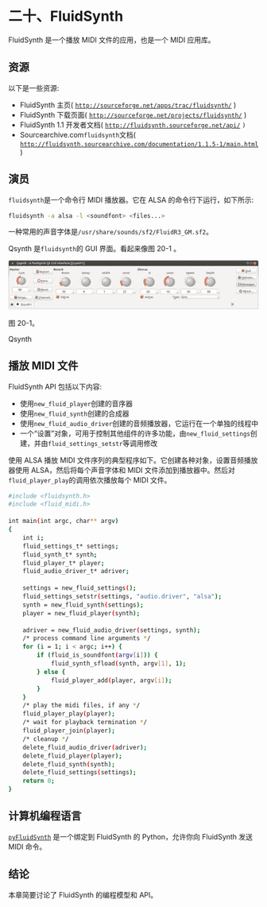 # 二十、FluidSynth

FluidSynth 是一个播放 MIDI 文件的应用，也是一个 MIDI 应用库。

## 资源

以下是一些资源:

*   FluidSynth 主页( [`http://sourceforge.net/apps/trac/fluidsynth/`](http://sourceforge.net/apps/trac/fluidsynth/) )
*   FluidSynth 下载页面( [`http://sourceforge.net/projects/fluidsynth/`](http://sourceforge.net/projects/fluidsynth/) )
*   FluidSynth 1.1 开发者文档( [`http://fluidsynth.sourceforge.net/api/`](http://fluidsynth.sourceforge.net/api/) `)`
*   Sourcearchive.com`fluidsynth`文档( [`http://fluidsynth.sourcearchive.com/documentation/1.1.5-1/main.html`](http://fluidsynth.sourcearchive.com/documentation/1.1.5-1/main.html) )

## 演员

`fluidsynth`是一个命令行 MIDI 播放器。它在 ALSA 的命令行下运行，如下所示:

```sh
fluidsynth -a alsa -l <soundfont> <files...>

```

一种常用的声音字体是`/usr/share/sounds/sf2/FluidR3_GM.sf2`。

Qsynth 是`fluidsynth`的 GUI 界面。看起来像图 20-1 。

![A435426_1_En_20_Fig1_HTML.jpg](img/A435426_1_En_20_Fig1_HTML.jpg)

图 20-1。

Qsynth

## 播放 MIDI 文件

FluidSynth API 包括以下内容:

*   使用`new_fluid_player`创建的音序器
*   使用`new_fluid_synth`创建的合成器
*   使用`new_fluid_audio_driver`创建的音频播放器，它运行在一个单独的线程中
*   一个“设置”对象，可用于控制其他组件的许多功能，由`new_fluid_settings`创建，并由`fluid_settings_setstr`等调用修改

使用 ALSA 播放 MIDI 文件序列的典型程序如下。它创建各种对象，设置音频播放器使用 ALSA，然后将每个声音字体和 MIDI 文件添加到播放器中。然后对`fluid_player_play`的调用依次播放每个 MIDI 文件。

```sh
#include <fluidsynth.h>
#include <fluid_midi.h>

int main(int argc, char** argv)
{
    int i;
    fluid_settings_t* settings;
    fluid_synth_t* synth;
    fluid_player_t* player;
    fluid_audio_driver_t* adriver;

    settings = new_fluid_settings();
    fluid_settings_setstr(settings, "audio.driver", "alsa");
    synth = new_fluid_synth(settings);
    player = new_fluid_player(synth);

    adriver = new_fluid_audio_driver(settings, synth);
    /* process command line arguments */
    for (i = 1; i < argc; i++) {
        if (fluid_is_soundfont(argv[i])) {
            fluid_synth_sfload(synth, argv[1], 1);
        } else {
            fluid_player_add(player, argv[i]);
        }
    }
    /* play the midi files, if any */
    fluid_player_play(player);
    /* wait for playback termination */
    fluid_player_join(player);
    /* cleanup */
    delete_fluid_audio_driver(adriver);
    delete_fluid_player(player);
    delete_fluid_synth(synth);
    delete_fluid_settings(settings);
    return 0;
}

```

## 计算机编程语言

[`pyFluidSynth`](http://code.google.com/p/pyfluidsynth/) 是一个绑定到 FluidSynth 的 Python，允许你向 FluidSynth 发送 MIDI 命令。

## 结论

本章简要讨论了 FluidSynth 的编程模型和 API。